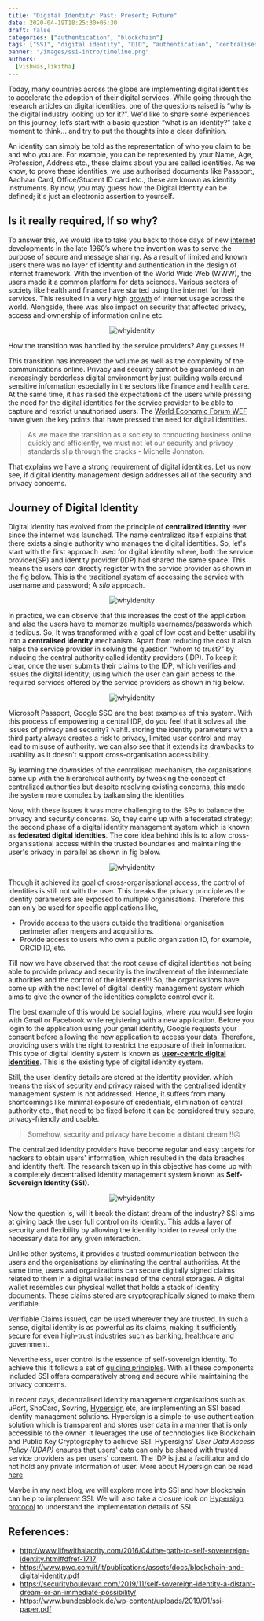 ```yaml
---
title: "Digital Identity: Past; Present; Future"
date: 2020-04-19T18:25:30+05:30
draft: false
categories: ["authentication", "blockchain"]
tags: ["SSI", "digital identity", "DID", "authentication", "centralised", "federated", "user-centric"]
banner: "/images/ssi-intro/timeline.png"
authors:
  [vishwas,likitha]
---
```



Today, many countries across the globe are implementing digital identities to accelerate the adoption of their digital services.  While going through the research articles on digital identities, one of the questions raised is “why is the digital industry looking up for it?”. We'd like to share some experiences on this journey, let’s start with a basic question “what is an identity?” take a moment to think… and try to put the thoughts into a clear definition.

An identity can simply be told as the representation of who you claim to be and who you are. For example, you can be represented by your Name, Age, Profession, Address etc., these claims about you are called identities. As we know, to prove these identities, we use authorised documents like Passport, Aadhaar Card, Office/Student ID card etc., these are known as identity instruments. By now, you may guess how the Digital Identity can be defined; it's just an electronic assertion to yourself. 

## Is it really required, If so why?

To answer this, we would like to take you back to those days of new [internet](https://www.history.com/news/who-invented-the-internet) developments in the late 1960’s where the invention was to serve the purpose of secure and message sharing. As a result of limited and known users there was no layer of identity and authentication in the design of internet framework.
With the invention of the World Wide Web (WWW), the users made it a common platform for data sciences. Various sectors of society like health and finance have started using the internet for their services. This resulted in a very high [growth]( https://ourworldindata.org/internet) of internet usage across the world. Alongside, there was also impact on security that affected privacy, access and ownership of information online etc. 

<span style="display:block;text-align:center">![whyidentity](/images/ssi-intro/why-identity.png)</span>

How the transition was handled by the service providers? Any guesses !!

This transition has increased the volume as well as the complexity of the communications online. Privacy and security cannot be guaranteed in an increasingly borderless digital environment by just building walls around sensitive information especially in the sectors like finance and health care. At the same time, it has raised the expectations of the users while pressing the need for the digital identities for the service provider to be able to capture and restrict unauthorised users. The [World Economic Forum WEF](http://www3.weforum.org/docs/WEF_A_Blueprint_for_Digital_Identity.pdf) have given the key points that have pressed the need for digital identities.

 > As we make the transition as a society to conducting business online quickly and efficiently, we must not let our security and privacy standards slip through the cracks - Michelle Johnston.

That explains we have a strong requirement of digital identities. Let us now see, if digital identity management design addresses all of the security and privacy concerns.

## Journey of Digital Identity

Digital identity has evolved from the principle of **centralized identity** ever since the internet was launched. The name centralized itself explains that there exists a single authority who manages the digital identities. So, let's start with the first approach used for digital identity where, both the service provider(SP) and identity provider (IDP) had shared the same space. This means the users can directly register with the service provider as shown in the fig below. This is the traditional system of accessing the service with username and password; A *silo* approach. 

<span style="display:block;text-align:center">![whyidentity](/images/ssi-intro/silo.png)</span>

In practice, we can observe that this increases the cost of the application and also the users have to memorize multiple usernames/passwords which is tedious. So, It was transformed with a goal of low cost and better usability into a **centralised identity** mechanism. Apart from reducing the cost it also helps the service provider in solving the question “whom to trust?” by inducing the central authority called identity providers (IDP). To keep it clear, once the user submits their claims to the IDP, which verifies and issues the digital identity; using which the user can gain access to the required services offered by the service providers as shown in fig below.

<span style="display:block;text-align:center">![whyidentity](/images/ssi-intro/sso.png)</span>

Microsoft Passport, Google SSO are the best examples of this system. With this process of empowering a central IDP, do you feel that it solves all the issues of privacy and security? Nah!!. storing the identity parameters with a third party always creates a risk to privacy, limited user control and may lead to misuse of authority. we can also see that it extends its drawbacks to usability as it doesn’t support cross-organisation accessibility.

By learning the downsides of the centralised mechanism, the organisations came up with the hierarchical authority by tweaking the concept of centralized authorities but despite resolving existing concerns, this made the system more complex by balkanising the identities.

Now, with these issues it was more challenging to the SPs to balance the privacy and security concerns. So, they came up with a federated strategy; the second phase of a digital identity management system which is known as **federated digital identities**. The core idea behind this is to allow cross-organisational access within the trusted boundaries and maintaining the user's privacy in parallel as shown in fig below.

<span style="display:block;text-align:center">![whyidentity](/images/ssi-intro/f-sso.png)</span>

Though it achieved its goal of cross-organisational access, the control of identities is still not with the user. This breaks the privacy principle as the identity parameters are exposed to multiple organisations. Therefore this can only be used for specific applications like,

- Provide access to the users outside the traditional organisation perimeter after mergers and acquisitions. 
- Provide access to users who own a public organization ID, for example, ORCID ID, etc.

Till now we have observed that the root cause of digital identities not being able to provide privacy and security is the involvement of the intermediate authorities and the control of the identities!!! So, the organisations have come up with the next level of digital identity management system which aims to give the owner of the identities complete control over it.

The best example of this would be social logins, where you would see login with Gmail or Facebook while registering with a new application. Before you login to the application using your gmail identity, Google requests your consent before allowing the new application to access your data. Therefore, providing users with the right to restrict the exposure of their information. This type of digital identity system is known as **[user-centric digital identities]( http://citeseerx.ist.psu.edu/viewdoc/download?doi=10.1.1.408.9490&rep=rep1&type=pdf)**. This is the existing type of digital identity system. 

Still, the user identity details are stored at the identity provider. which means the risk of security and privacy raised with the centralised identity management system is not addressed. Hence, it suffers from many shortcomings like minimal exposure of credentials, elimination of central authority etc., that need to be fixed before it can be considered truly secure, privacy-friendly and usable.

> Somehow, security and privacy have become a distant dream !!☹️

The centralized identity providers have become regular and easy targets for hackers to obtain users' information, which resulted in the data breaches and identity theft. The research taken up in this objective has come up with a completely decentralised identity management system known as **Self-Sovereign Identity (SSI)**.

<span style="display:block;text-align:center">![whyidentity](/images/ssi-intro/timeline.png)

Now the question is, will it break the distant dream of the industry?
SSI aims at giving back the user full control on its identity.  This adds a layer of security and flexibility by allowing the identity holder to reveal only the necessary data for any given interaction.

Unlike other systems, it provides a trusted communication between the users and the organisations by eliminating the central authorities. At the same time, users and organizations can secure digitally signed claims related to them in a digital wallet instead of the central storages. A digital wallet resembles our physical wallet that holds a stack of identity documents. These claims stored are cryptographically signed to make them verifiable. 

Verifiable Claims issued, can be used wherever they are trusted. In such a sense, digital identity is as powerful as its claims, making it sufficiently secure for even high-trust industries such as banking, healthcare and government.

Nevertheless, user control is the essence of self-sovereign identity. To achieve this it follows a set of [guiding principles](https://medium.com/metadium/introduction-to-self-sovereign-identity-and-its-10-guiding-principles-97c1ba603872#8267). With all these components included SSI offers comparatively strong and secure while maintaining the privacy concerns.

In recent days, decentralised identity management organisations such as uPort, ShoCard, Sovring, [Hypersign](https://hypermine.in/hypersign/) etc, are implementing an SSI based identity management solutions. Hypersign is a simple-to-use authentication solution which is transparent and stores user data in a manner that is only accessible to the owner. It leverages the use of technologies like Blockchain and Public Key Cryptography to achieve SSI. Hypersigns' *User Data Access Policy (UDAP)* ensures that users' data can only be shared with trusted service providers as per users' consent. The IDP is just a facilitator and do not hold any private information of user. More about Hypersign can be read [here](https://hypermine.in/hypersign/)

Maybe in my next blog, we will explore more into SSI and how blockchain can help to implement SSI. We will also take a closure look on [Hypersign protocol](https://github.com/hypermine-bc/hypersign) to understand the implementation details of SSI.

## References:

- http://www.lifewithalacrity.com/2016/04/the-path-to-self-soverereign-identity.html#dfref-1717
- https://www.pwc.com/it/it/publications/assets/docs/blockchain-and-digital-identity.pdf
- https://securityboulevard.com/2019/11/self-sovereign-identity-a-distant-dream-or-an-immediate-possibility/
- https://www.bundesblock.de/wp-content/uploads/2019/01/ssi-paper.pdf

